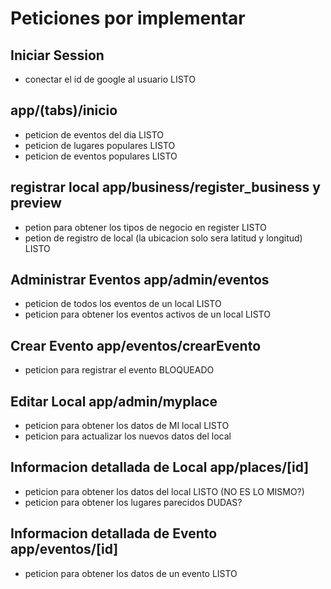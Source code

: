 # Peticiones por implementar

## Iniciar Session

- conectar el id de google al usuario   LISTO

## app/(tabs)/inicio

- peticion de eventos del dia       LISTO
- peticion de lugares populares       LISTO
- peticion de eventos populares       LISTO

## registrar local app/business/register_business y preview

- petion para obtener los tipos de negocio en register       LISTO  
- petion de registro de local (la ubicacion solo sera latitud y longitud)   LISTO

## Administrar Eventos app/admin/eventos

- peticion de todos los eventos de un local                   LISTO
- peticion para obtener los eventos activos de un local       LISTO

## Crear Evento app/eventos/crearEvento

- peticion para registrar el evento         BLOQUEADO

## Editar Local app/admin/myplace

- peticion para obtener los datos de MI local          LISTO       
- peticion para actualizar los nuevos datos del local

## Informacion detallada de Local app/places/[id]

- peticion para obtener los datos del local       LISTO (NO ES LO MISMO?)
- peticion para obtener los lugares parecidos       DUDAS?

## Informacion detallada de Evento app/eventos/[id]

- peticion para obtener los datos de un evento       LISTO
